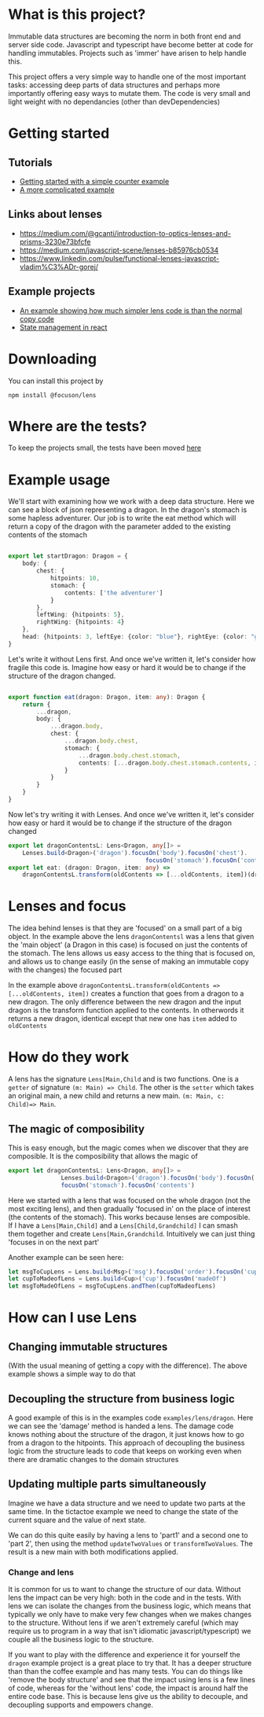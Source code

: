 # What is this project?

Immutable data structures are becoming the norm in both front end and server side code. Javascript and typescript have
become better at code for handling immutables. Projects such as 'immer' have arisen to help handle this.

This project offers a very simple way to handle one of the most important tasks: accessing deep parts of data structures
and perhaps more importantly offering easy ways to mutate them. The code is very small and light weight with no
dependancies (other than devDependencies)

# Getting started

## Tutorials
* [Getting started with a simple counter example](https://github.com/focuson-ts/focuson/tree/master/tutorial/counter)
* [A more complicated example](https://github.com/focuson-ts/focuson/tree/master/tutorial/tictactoe)

## Links about lenses

* https://medium.com/@gcanti/introduction-to-optics-lenses-and-prisms-3230e73bfcfe
* https://medium.com/javascript-scene/lenses-b85976cb0534
* https://www.linkedin.com/pulse/functional-lenses-javascript-vladim%C3%ADr-gorej/

## Example projects
* [An example showing how much simpler lens code is than the normal copy code](https://github.com/phil-rice/ts-lens-react/blob/master/examples/lens/dragon)
* [State management in react](https://github.com/phil-rice/ts-lens-react/blob/master/modules/state)

# Downloading

You can install this project by

 ```shell
npm install @focuson/lens
```

# Where are the tests?

To keep the projects small, the tests have been moved  [here](https://github.com/focuson-ts/focuson/tree/master/modules/lenstest)

# Example usage

We'll start with examining how we work with a deep data structure. Here we can see a block of json representing a
dragon. In the dragon's stomach is some hapless adventurer. Our job is to write the eat method which will return a copy
of the dragon with the parameter added to the existing contents of the stomach

```typescript

export let startDragon: Dragon = {
    body: {
        chest: {
            hitpoints: 10,
            stomach: {
                contents: ['the adventurer']
            }
        },
        leftWing: {hitpoints: 5},
        rightWing: {hitpoints: 4}
    },
    head: {hitpoints: 3, leftEye: {color: "blue"}, rightEye: {color: "green"}}
}
```

Let's write it without Lens first. And once we've written it, let's consider how fragile this code is. Imagine how easy
or hard it would be to change if the structure of the dragon changed.

```typescript

export function eat(dragon: Dragon, item: any): Dragon {
    return {
        ...dragon,
        body: {
            ...dragon.body,
            chest: {
                ...dragon.body.chest,
                stomach: {
                    ...dragon.body.chest.stomach,
                    contents: [...dragon.body.chest.stomach.contents, item]
                }
            }
        }
    }
}
```

Now let's try writing it with Lenses. And once we've written it, let's consider how easy or hard it would be to change if the structure of
the dragon changed
```typescript
export let dragonContentsL: Lens<Dragon, any[]> = 
    Lenses.build<Dragon>('dragon').focusOn('body').focusOn('chest').
                                       focusOn('stomach').focusOn('contents')
export let eat: (dragon: Dragon, item: any) => 
    dragonContentsL.transform(oldContents => [...oldContents, item])(dragon);
```

# Lenses and focus

The idea behind lenses is that they are 'focused' on a small part of a big object.  In the example above the lens `dragonContentsl` was a lens that 
given the 'main object' (a Dragon in this case) is focused on just the contents of the stomach. The lens allows us easy access to the thing that is focused
on, and allows us to change easily (in the sense of making an immutable copy with the changes) the focused part

In the example above `dragonContentsL.transform(oldContents => [...oldContents, item])` creates a function that goes from a dragon to a new dragon. The
only difference between the new dragon and the input dragon is the transform function applied to the contents. In otherwords it 
returns a new dragon, identical except that new one has `item` added to `oldContents`

# How do they work

A lens has the signature `Lens[Main,Child` and is two functions. One is a `getter` of signature `(m: Main) => Child`. The other is the `setter` which
takes an original main, a new child and returns a new main. `(m: Main, c: Child)=> Main`.


## The magic of composibility
This is easy enough, but the magic comes when we discover that they are composible. It is the composibility that allows the magic of 
```typescript
export let dragonContentsL: Lens<Dragon, any[]> = 
               Lenses.build<Dragon>('dragon').focusOn('body').focusOn('chest').
               focusOn('stomach').focusOn('contents')
```
Here we started with a lens that was focused on the whole dragon (not the most exciting lens), and then gradually 'focused in' on 
the place of interest (the contents of the stomach). This works because lenses are composible. If I have a `Lens[Main,Child]` and a `Lens[Child,Grandchild]` 
I can smash them together and create `Lens[Main,Grandchild`. Intuitively we can just thing 'focuses in on the next part'

Another example can be seen here:

```typescript
let msgToCupLens = Lens.build<Msg>('msg').focusOn('order').focusOn('cup')
let cupToMadeofLens = Lens.build<Cup>('cup').focusOn('madeOf')
let msgToMadeOfLens = msgToCupLens.andThen(cupToMadeofLens)
```

# How can I use Lens

## Changing immutable structures
(With the usual meaning of getting a copy with the difference). The above example shows a simple way to do that

## Decoupling the structure from business logic
A good example of this is in the examples code `examples/lens/dragon`. Here we can see the 'damage' method is handed a lens. 
The damage code knows nothing about the structure of the dragon, it just knows how to go from a dragon to the hitpoints. 
This approach of decoupling the business logic from the structure leads to code that keeps on working even when there are
dramatic changes to the domain structures

## Updating multiple parts simultaneously

Imagine we have a data structure and we need to update two parts at the same time. In the tictactoe example we need
to change the state of the current square and the value of next state. 

We can do this quite easily by having a lens to 'part1' and a second one to 'part 2', then using the method `updateTwoValues` or 
`transformTwoValues`. The result is a new main with both modifications applied.

### Change and lens

It is common for us to want to change the structure of our data. Without lens the impact can be very high: both in the
code and in the tests. With lens we can isolate the changes from the business logic, which means that typically we only
have to make very few changes when we makes changes to the structure. Without lens if we aren't extremely careful (which
may require us to program in a way that isn't idiomatic javascript/typescript)
we couple all the business logic to the structure.

If you want to play with the difference and experience it for yourself the  `dragon` example project is a great place to
try that. It has a deeper structure than than the coffee example and has many tests. You can do things like 'remove the
body structure' and see that the impact using lens is a few lines of code, whereas for the 'without lens' code, the
impact is around half the entire code base. This is because lens give us the ability to decouple, and decoupling
supports and empowers change.

